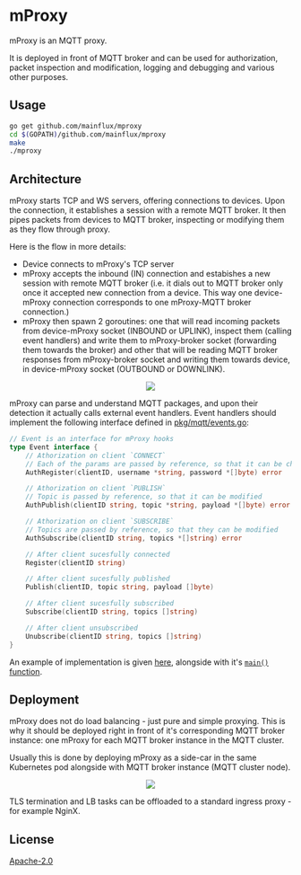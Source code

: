 # mProxy
mProxy is an MQTT proxy.

It is deployed in front of MQTT broker and can be used for authorization, packet inspection and modification,
logging and debugging and various other purposes.

## Usage
```bash
go get github.com/mainflux/mproxy
cd $(GOPATH)/github.com/mainflux/mproxy
make
./mproxy
```

## Architecture
mProxy starts TCP and WS servers, offering connections to devices. Upon the connection, it establishes a session with a remote MQTT broker.
It then pipes packets from devices to MQTT broker, inspecting or modifying them as they flow through proxy.

Here is the flow in more details:
- Device connects to mProxy's TCP server
- mProxy accepts the inbound (IN) connection and estabishes a new session with remote MQTT broker
(i.e. it dials out to MQTT broker only once it accepted new connection from a device.
This way one device-mProxy connection corresponds to one mProxy-MQTT broker connection.)
- mProxy then spawn 2 goroutines: one that will read incoming packets from device-mProxy socket (INBOUND or UPLINK),
inspect them (calling event handlers) and write them to mProxy-broker socket (forwarding them towards the broker)
and other that will be reading MQTT broker responses from mProxy-broker socket and writing them towards device,
in device-mProxy socket (OUTBOUND or DOWNLINK).

<p align="center"><img src="docs/img/mproxy.png"></p>

mProxy can parse and understand MQTT packages, and upon their detection it actually calls external event handlers.
Event handlers should implement the following interface defined in [pkg/mqtt/events.go](pkg/mqtt/events.go):

```go
// Event is an interface for mProxy hooks
type Event interface {
	// Athorization on client `CONNECT`
	// Each of the params are passed by reference, so that it can be changed
	AuthRegister(clientID, username *string, password *[]byte) error

	// Athorization on client `PUBLISH`
	// Topic is passed by reference, so that it can be modified
	AuthPublish(clientID string, topic *string, payload *[]byte) error

	// Athorization on client `SUBSCRIBE`
	// Topics are passed by reference, so that they can be modified
	AuthSubscribe(clientID string, topics *[]string) error

	// After client sucesfully connected
	Register(clientID string)

	// After client sucesfully published
	Publish(clientID, topic string, payload []byte)

	// After client sucesfully subscribed
	Subscribe(clientID string, topics []string)

	// After client unsubscribed
	Unubscribe(clientID string, topics []string)
}
```

An example of implementation is given [here](examples/simple/simple.go), alongside with it's [`main()` function](cmd/main.go).

## Deployment
mProxy does not do load balancing - just pure and simple proxying. This is why it should be deployed
right in front of it's corresponding MQTT broker instance: one mProxy for each MQTT broker instance in the MQTT cluster.

Usually this is done by deploying mProxy as a side-car in the same Kubernetes pod alongside with MQTT broker instance (MQTT cluster node).

<p align="center"><img src="docs/img/mproxy-cluster.png"></p>

TLS termination and LB tasks can be offloaded to a standard ingress proxy - for example NginX.

## License
[Apache-2.0](LICENSE)
